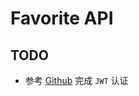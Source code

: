 # Favorite API

## TODO
- 参考 [Github](https://github.com/callicoder/spring-security-react-ant-design-polls-app) 完成 `JWT` 认证